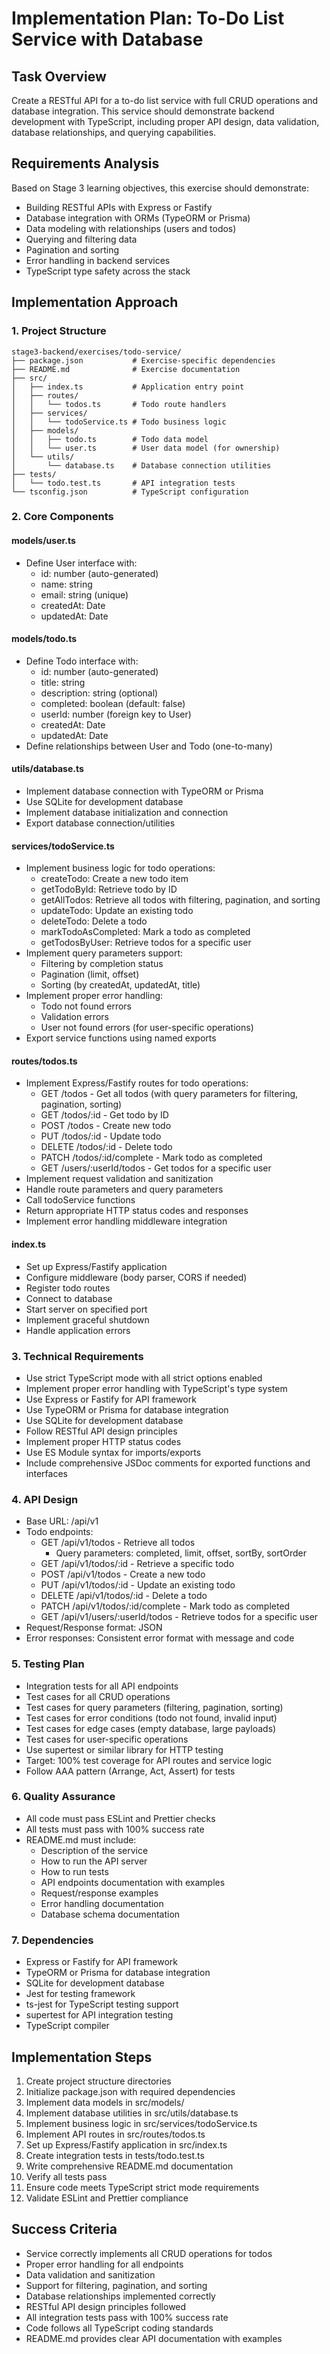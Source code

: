 # Implementation Plan: To-Do List Service with Database

## Task Overview

Create a RESTful API for a to-do list service with full CRUD operations and database integration. This service should demonstrate backend development with TypeScript, including proper API design, data validation, database relationships, and querying capabilities.

## Requirements Analysis

Based on Stage 3 learning objectives, this exercise should demonstrate:

- Building RESTful APIs with Express or Fastify
- Database integration with ORMs (TypeORM or Prisma)
- Data modeling with relationships (users and todos)
- Querying and filtering data
- Pagination and sorting
- Error handling in backend services
- TypeScript type safety across the stack

## Implementation Approach

### 1. Project Structure

```
stage3-backend/exercises/todo-service/
├── package.json           # Exercise-specific dependencies
├── README.md              # Exercise documentation
├── src/
│   ├── index.ts           # Application entry point
│   ├── routes/
│   │   └── todos.ts       # Todo route handlers
│   ├── services/
│   │   └── todoService.ts # Todo business logic
│   ├── models/
│   │   ├── todo.ts        # Todo data model
│   │   └── user.ts        # User data model (for ownership)
│   └── utils/
│       └── database.ts    # Database connection utilities
├── tests/
│   └── todo.test.ts       # API integration tests
└── tsconfig.json          # TypeScript configuration
```

### 2. Core Components

#### models/user.ts

- Define User interface with:
  - id: number (auto-generated)
  - name: string
  - email: string (unique)
  - createdAt: Date
  - updatedAt: Date

#### models/todo.ts

- Define Todo interface with:
  - id: number (auto-generated)
  - title: string
  - description: string (optional)
  - completed: boolean (default: false)
  - userId: number (foreign key to User)
  - createdAt: Date
  - updatedAt: Date
- Define relationships between User and Todo (one-to-many)

#### utils/database.ts

- Implement database connection with TypeORM or Prisma
- Use SQLite for development database
- Implement database initialization and connection
- Export database connection/utilities

#### services/todoService.ts

- Implement business logic for todo operations:
  - createTodo: Create a new todo item
  - getTodoById: Retrieve todo by ID
  - getAllTodos: Retrieve all todos with filtering, pagination, and sorting
  - updateTodo: Update an existing todo
  - deleteTodo: Delete a todo
  - markTodoAsCompleted: Mark a todo as completed
  - getTodosByUser: Retrieve todos for a specific user
- Implement query parameters support:
  - Filtering by completion status
  - Pagination (limit, offset)
  - Sorting (by createdAt, updatedAt, title)
- Implement proper error handling:
  - Todo not found errors
  - Validation errors
  - User not found errors (for user-specific operations)
- Export service functions using named exports

#### routes/todos.ts

- Implement Express/Fastify routes for todo operations:
  - GET /todos - Get all todos (with query parameters for filtering, pagination, sorting)
  - GET /todos/:id - Get todo by ID
  - POST /todos - Create new todo
  - PUT /todos/:id - Update todo
  - DELETE /todos/:id - Delete todo
  - PATCH /todos/:id/complete - Mark todo as completed
  - GET /users/:userId/todos - Get todos for a specific user
- Implement request validation and sanitization
- Handle route parameters and query parameters
- Call todoService functions
- Return appropriate HTTP status codes and responses
- Implement error handling middleware integration

#### index.ts

- Set up Express/Fastify application
- Configure middleware (body parser, CORS if needed)
- Register todo routes
- Connect to database
- Start server on specified port
- Implement graceful shutdown
- Handle application errors

### 3. Technical Requirements

- Use strict TypeScript mode with all strict options enabled
- Implement proper error handling with TypeScript's type system
- Use Express or Fastify for API framework
- Use TypeORM or Prisma for database integration
- Use SQLite for development database
- Follow RESTful API design principles
- Implement proper HTTP status codes
- Use ES Module syntax for imports/exports
- Include comprehensive JSDoc comments for exported functions and interfaces

### 4. API Design

- Base URL: /api/v1
- Todo endpoints:
  - GET /api/v1/todos - Retrieve all todos
    - Query parameters: completed, limit, offset, sortBy, sortOrder
  - GET /api/v1/todos/:id - Retrieve a specific todo
  - POST /api/v1/todos - Create a new todo
  - PUT /api/v1/todos/:id - Update an existing todo
  - DELETE /api/v1/todos/:id - Delete a todo
  - PATCH /api/v1/todos/:id/complete - Mark todo as completed
  - GET /api/v1/users/:userId/todos - Retrieve todos for a specific user
- Request/Response format: JSON
- Error responses: Consistent error format with message and code

### 5. Testing Plan

- Integration tests for all API endpoints
- Test cases for all CRUD operations
- Test cases for query parameters (filtering, pagination, sorting)
- Test cases for error conditions (todo not found, invalid input)
- Test cases for edge cases (empty database, large payloads)
- Test cases for user-specific operations
- Use supertest or similar library for HTTP testing
- Target: 100% test coverage for API routes and service logic
- Follow AAA pattern (Arrange, Act, Assert) for tests

### 6. Quality Assurance

- All code must pass ESLint and Prettier checks
- All tests must pass with 100% success rate
- README.md must include:
  - Description of the service
  - How to run the API server
  - How to run tests
  - API endpoints documentation with examples
  - Request/response examples
  - Error handling documentation
  - Database schema documentation

### 7. Dependencies

- Express or Fastify for API framework
- TypeORM or Prisma for database integration
- SQLite for development database
- Jest for testing framework
- ts-jest for TypeScript testing support
- supertest for API integration testing
- TypeScript compiler

## Implementation Steps

1. Create project structure directories
2. Initialize package.json with required dependencies
3. Implement data models in src/models/
4. Implement database utilities in src/utils/database.ts
5. Implement business logic in src/services/todoService.ts
6. Implement API routes in src/routes/todos.ts
7. Set up Express/Fastify application in src/index.ts
8. Create integration tests in tests/todo.test.ts
9. Write comprehensive README.md documentation
10. Verify all tests pass
11. Ensure code meets TypeScript strict mode requirements
12. Validate ESLint and Prettier compliance

## Success Criteria

- Service correctly implements all CRUD operations for todos
- Proper error handling for all endpoints
- Data validation and sanitization
- Support for filtering, pagination, and sorting
- Database relationships implemented correctly
- RESTful API design principles followed
- All integration tests pass with 100% success rate
- Code follows all TypeScript coding standards
- README.md provides clear API documentation with examples
